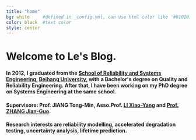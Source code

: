 ```yaml
---
title: "home"
bg: white     #defined in _config.yml, can use html color like '#010101'
color: black  #text color
style: center
---
```


<h1>
  <span class="inlineblock"> Welcome to Le's Blog.</span>
</h1>

#### <i class="fa fa-graduation-cap"></i> In 2012, I graduated from the [School of Reliability and Systems Engineering](http://rse.buaa.edu.cn/), [Beihang University](http://www.buaa.edu.cn), with a Bachelor's degree on Quality and Reliability Engineering. After that, I have been working on my PhD degree on Systems Engineering at the same school.

#### <i class="fa fa-users"></i> Supervisors: Prof. JIANG Tong-Min, Asso.Prof. [LI Xiao-Yang](http://rse.buaa.edu.cn/teacher/lixiaoyang.html) and [Prof. ZHANG Jian-Guo](http://rse.buaa.edu.cn/teacher/zhangjianguo.html).

#### <i class="fa fa-spinner"></i> Research interests are reliability modelling, accelerated degradation testing, uncertainty analysis, lifetime prediction.
